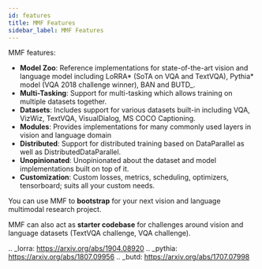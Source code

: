 ```yaml
---
id: features
title: MMF Features
sidebar_label: MMF Features
---
```


MMF features:

- **Model Zoo**: Reference implementations for state-of-the-art vision and language model including LoRRA* (SoTA on VQA and TextVQA), Pythia* model (VQA 2018 challenge winner), BAN and BUTD\_.
- **Multi-Tasking**: Support for multi-tasking which allows training on multiple datasets together.
- **Datasets**: Includes support for various datasets built-in including VQA, VizWiz, TextVQA, VisualDialog, MS COCO Captioning.
- **Modules**: Provides implementations for many commonly used layers in vision and language domain
- **Distributed**: Support for distributed training based on DataParallel as well as DistributedDataParallel.
- **Unopinionated**: Unopinionated about the dataset and model implementations built on top of it.
- **Customization**: Custom losses, metrics, scheduling, optimizers, tensorboard; suits all your custom needs.

You can use MMF to **bootstrap** for your next vision and language multimodal research project.

MMF can also act as **starter codebase** for challenges around vision and language datasets (TextVQA challenge, VQA challenge).

.. \_lorra: https://arxiv.org/abs/1904.08920 .. \_pythia: https://arxiv.org/abs/1807.09956 .. \_butd: https://arxiv.org/abs/1707.07998
